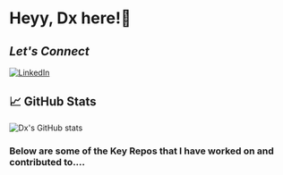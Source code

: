 # Heyy, Dx here!👋

## _Let's Connect_
[![LinkedIn](https://img.shields.io/badge/LinkedIn-0077B5?style=for-the-badge&logo=linkedin&logoColor=white)](https://www.linkedin.com/in/daksh-shah-dx11/)

## 📈 GitHub Stats
![Dx's GitHub stats](https://github-readme-stats-i3e148311-dxs-projects-4ef56e71.vercel.app/api?username=Daxvshah11&count_private=true&show_icons=true&include_all_commits=true&theme=radical)



### Below are some of the Key Repos that I have worked on and contributed to....
